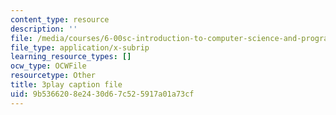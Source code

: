 ```yaml
---
content_type: resource
description: ''
file: /media/courses/6-00sc-introduction-to-computer-science-and-programming-spring-2011/9b5366208e2430d67c525917a01a73cf_hGQw3KJ7i6Q.srt
file_type: application/x-subrip
learning_resource_types: []
ocw_type: OCWFile
resourcetype: Other
title: 3play caption file
uid: 9b536620-8e24-30d6-7c52-5917a01a73cf
---
```

